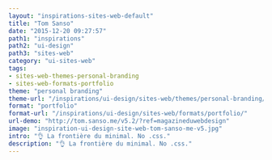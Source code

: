 ```yaml
---
layout: "inspirations-sites-web-default"
title: "Tom Sanso"
date: "2015-12-20 09:27:57"
path1: "inspirations"
path2: "ui-design"
path3: "sites-web"
category: "ui-sites-web"
tags:
- sites-web-themes-personal-branding
- sites-web-formats-portfolio
theme: "personal branding"
theme-url: "/inspirations/ui-design/sites-web/themes/personal-branding/"
format: "portfolio"
format-url: "/inspirations/ui-design/sites-web/formats/portfolio/"
url-demo: "http://tom.sanso.me/v5.2/?ref=magazineduwebdesign"
image: "inspiration-ui-design-site-web-tom-sanso-me-v5.jpg"
intro: "👌 La frontière du minimal. No .css."
description: "👌 La frontière du minimal. No .css."
---
```

